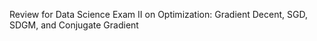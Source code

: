 Review for Data Science Exam II on Optimization: Gradient Decent, SGD, SDGM, and Conjugate Gradient
